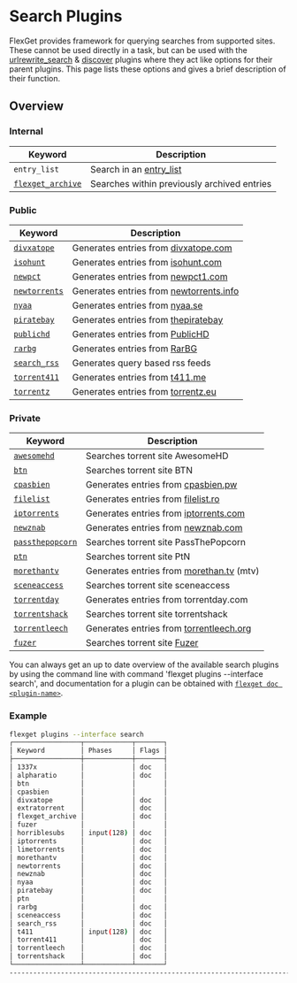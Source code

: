 # Search Plugins
FlexGet provides framework for querying searches from supported sites. These cannot be used directly in a task, but can be used with the [urlrewrite_search](/Plugins/urlrewrite_search) & [discover](/Plugins/discover) plugins where they act like options for their parent plugins. This page lists these options and gives a brief description of their function.


## Overview

### Internal
| **Keyword** | **Description** |
| --- | --- |
|`entry_list` | Search in an [entry_list](/Plugins/List/entry_list)
| [`flexget_archive`](/Searches/flexget_archive) | Searches within previously archived entries |
### Public

| **Keyword** | **Description** |
| --- | --- |
| [`divxatope`](/Searches/divxatope) | Generates entries from [divxatope.com](http://divxatope.com/) |
| [`isohunt`](/Searches/isohunt) | Generates entries from [isohunt.com](http://isohunt.com) |
| [`newpct`](/Searches/newpct) | Generates entries from [newpct1.com](http://newpct1.com) |
| [`newtorrents`](/Searches/newtorrents) | Generates entries from [newtorrents.info](http://newtorrents.info) |
| [`nyaa`](/Searches/nyaa) | Generates entries from [nyaa.se](http://nyaa.se/) |
| [`piratebay`](/Searches/piratebay) | Generates entries from [thepiratebay](http://thepiratebay.gl/) |
| [`publichd`](/Searches/publichd) | Generates entries from [PublicHD](http://publichd.se/) |
| [`rarbg`](/Searches/rarbg) | Generates entries from [RarBG](http://rarbg.com/) |
| [`search_rss`](/Searches/search_rss) | Generates query based rss feeds |
| [`torrent411`](/Searches/t411) | Generates entries from [t411.me](http://www.t411.me/) |
| [`torrentz`](/Searches/torrentz) | Generates entries from [torrentz.eu](http://torrentz.eu) |


### Private

| **Keyword** | **Description** |
| --- | --- |
| [`awesomehd`](/Searches/awesomehd) | Searches torrent site AwesomeHD |
| [`btn`](/Searches/btn) | Searches torrent site BTN |
| [`cpasbien`](/Searches/cpasbien) | Generates entries from [cpasbien.pw](http://www.cpasbien.pw/) |
| [`filelist`](/Searches/filelist) | Generates entries from [filelist.ro](https://filelist.ro) |
| [`iptorrents`](/Searches/iptorrents) | Generates entries from [iptorrents.com](http://iptorrents.com) |
| [`newznab`](/Searches/urlrewrite_newznab) | Generates entries from [newznab.com](http://newznab.com) |
| [`passthepopcorn`](/Searches/passthepopcorn) | Searches torrent site PassThePopcorn |
| [`ptn`](/Searches/ptn) | Searches torrent site PtN |
| [`morethantv`](/Searches/morethantv) | Generates entries from [morethan.tv](http://morethan.tv) (mtv) |
| [`sceneaccess`](/Searches/sceneaccess) | Searches torrent site sceneaccess |
|[`torrentday`](/Searches/torrentday)|Generates entries from torrentday.com
| [`torrentshack`](/Searches/torrentshack) | Searches torrent site torrentshack |
| [`torrentleech`](/Searches/torrentleech) | Generates entries from [torrentleech.org](http://torrentleech.org/) |
|[`fuzer`](/Searches/fuzer) | Searches torrent site [Fuzer](https://www.fuzer.me/)


You can always get an up to date overview of the available search plugins by using the command line with command 'flexget plugins --interface search', and documentation for a plugin can be obtained with [`flexget doc <plugin-name>`](https://flexget.com/CLI/doc).

### Example 

```bash
flexget plugins --interface search
┌─────────────────┬────────────┬───────┐
│ Keyword         │ Phases     │ Flags │
├─────────────────┼────────────┼───────┤
│ 1337x           │            │ doc   │
│ alpharatio      │            │ doc   │
│ btn             │            │       │
│ cpasbien        │            │       │
│ divxatope       │            │ doc   │
│ extratorrent    │            │ doc   │
│ flexget_archive │            │ doc   │
│ fuzer           │            │       │
│ horriblesubs    │ input(128) │ doc   │
│ iptorrents      │            │ doc   │
│ limetorrents    │            │ doc   │
│ morethantv      │            │ doc   │
│ newtorrents     │            │ doc   │
│ newznab         │            │ doc   │
│ nyaa            │            │ doc   │
│ piratebay       │            │ doc   │
│ ptn             │            │       │
│ rarbg           │            │ doc   │
│ sceneaccess     │            │ doc   │
│ search_rss      │            │ doc   │
│ t411            │ input(128) │ doc   │
│ torrent411      │            │ doc   │
│ torrentleech    │            │ doc   │
│ torrentshack    │            │ doc   │
└─────────────────┴────────────┴───────┘
-------------------------------------------------------------------------------
```